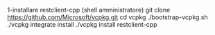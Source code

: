 1-installare restclient-cpp (shell amministratore)
    git clone https://github.com/Microsoft/vcpkg.git
    cd vcpkg
    ./bootstrap-vcpkg.sh
    ./vcpkg integrate install
    ./vcpkg install restclient-cpp